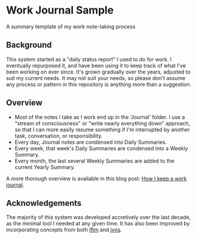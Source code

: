 # Work Journal Sample

A summary template of my work note-taking process

## Background

This system started as a "daily status report" I used to do for work. I eventually repurposed it, and have been using it to keep track of what I've been working on ever since. It's grown gradually over the years, adjusted to suit my current needs. It may not suit your needs, so please don't assume any process or pattern in this repository is anything more than a suggestion.

## Overview

- Most of the notes I take as I work end up in the 'Journal' folder. I use a "stream of consciousness" or "write nearly everything down" approach, so that I can more easily resume something if I'm interrupted by another task, conversation, or responsibility.
- Every day, Journal notes are condensed into Daily Summaries.
- Every week, that week's Daily Summaries are condensed into a Weekly Summary.
- Every month, the last several Weekly Summaries are added to the current Yearly Summary.

A more thorough overview is available in this blog post: [How I keep a work journal](https://www.edeen.dev/blog/how-i-keep-a-work-journal/).

## Acknowledgements

The majority of this system was developed accretively over the last decade, as the minimal tool I needed at any given time.
It has also been improved by incorporating concepts from both [lftm](https://github.com/CoralineAda/lftm) and [jvns](https://jvns.ca/blog/brag-documents/).
